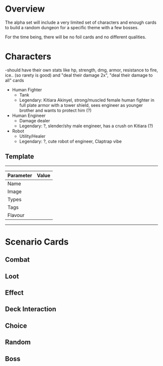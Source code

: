 # Overview
The alpha set will include a very limited set of characters and enough cards to build a random dungeon for a specific theme with a few bosses.

For the time being, there will be no foil cards and no different qualities.

# Characters

 -should have their own stats like hp, strength, dmg, armor, resistance to fire, ice.. (so rarety is good) and "deal their damage 2x", "deal their damage to all" cards

- Human Fighter
  - Tank
  - Legendary: Kitiara Akinyel, strong/muscled female human fighter in full plate armor with a tower shield, sees engineer as younger brother and wants to protect him (?)
- Human Engineer
  - Damage dealer
  - Legendary: ?, slender/shy male engineer, has a crush on Kitiara (?)
- Robot
  - Utility/Healer
  - Legendary: ?, cute robot of engineer, Claptrap vibe

## Template
___
**Parameter**|**Value**|
---|---|
Name||
Image||
Types||
Tags||
Flavour||
___

# Scenario Cards

## Combat
## Loot
## Effect
## Deck Interaction
## Choice
## Random
## Boss